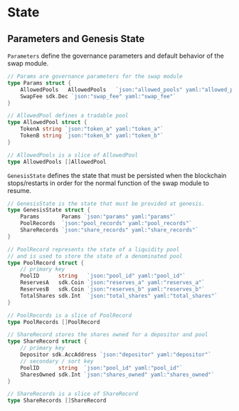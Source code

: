 <!--
order: 2
-->

# State

## Parameters and Genesis State

`Parameters` define the governance parameters and default behavior of the swap module.

```go
// Params are governance parameters for the swap module
type Params struct {
	AllowedPools   AllowedPools   `json:"allowed_pools" yaml:"allowed_pools"`
	SwapFee sdk.Dec `json:"swap_fee" yaml:"swap_fee"`
}

// AllowedPool defines a tradable pool
type AllowedPool struct {
	TokenA string `json:"token_a" yaml:"token_a"`
	TokenB string `json:"token_b" yaml:"token_b"`
}

// AllowedPools is a slice of AllowedPool
type AllowedPools []AllowedPool
```

`GenesisState` defines the state that must be persisted when the blockchain stops/restarts in order for the normal function of the swap module to resume.

```go
// GenesisState is the state that must be provided at genesis.
type GenesisState struct {
	Params       Params `json:"params" yaml:"params"`
	PoolRecords  `json:"pool_records" yaml:"pool_records"`
	ShareRecords `json:"share_records" yaml:"share_records"`
}

// PoolRecord represents the state of a liquidity pool
// and is used to store the state of a denominated pool
type PoolRecord struct {
	// primary key
	PoolID      string   `json:"pool_id" yaml:"pool_id"`
	ReservesA   sdk.Coin `json:"reserves_a" yaml:"reserves_a"`
	ReservesB   sdk.Coin `json:"reserves_b" yaml:"reserves_b"`
	TotalShares sdk.Int  `json:"total_shares" yaml:"total_shares"`
}

// PoolRecords is a slice of PoolRecord
type PoolRecords []PoolRecord

// ShareRecord stores the shares owned for a depositor and pool
type ShareRecord struct {
	// primary key
	Depositor sdk.AccAddress `json:"depositor" yaml:"depositor"`
	// secondary / sort key
	PoolID      string  `json:"pool_id" yaml:"pool_id"`
	SharesOwned sdk.Int `json:"shares_owned" yaml:"shares_owned"`
}

// ShareRecords is a slice of ShareRecord
type ShareRecords []ShareRecord
```
